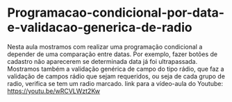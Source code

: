 # Programacao-condicional-por-data-e-validacao-generica-de-radio
Nesta aula mostramos com realizar uma programação condicional a depender de uma comparação entre datas. Por exemplo, fazer botões de cadastro não aparecerem se determinada data já foi ultrapassada. Mostramos também a validação genérica de campo do tipo rádio, que faz a validação de campos rádio que sejam requeridos, ou seja de cada grupo de radio, verifica se tem um radio marcado.
link para a vídeo-aula do Youtube: https://youtu.be/wRCVLWzt2Kw

